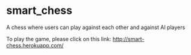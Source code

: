 # smart_chess
A chess where users can play against each other and against AI players

To play the game, please click on this link: http://smart-chess.herokuapp.com/
